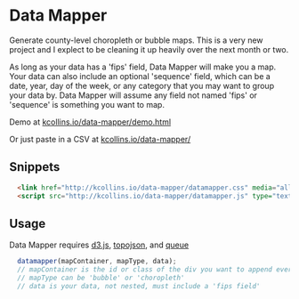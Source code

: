 Data Mapper
===========

Generate county-level choropleth or bubble maps. This is a very new project and I explect to be cleaning it up heavily over the next month or two.

As long as your data has a 'fips' field, Data Mapper will make you a map. Your data can also include an optional 'sequence' field, which can be a date, year, day of the week, or any category that you may want to group your data by. Data Mapper will assume any field not named 'fips' or 'sequence' is something you want to map.

Demo at <a href="//kcollins.io/data-mapper/demo.html">kcollins.io/data-mapper/demo.html</a>

Or just paste in a CSV at <a href="//kcollins.io/data-mapper/">kcollins.io/data-mapper/</a>

## Snippets

```html
  <link href="http://kcollins.io/data-mapper/datamapper.css" media="all" rel="stylesheet" />
  <script src="http://kcollins.io/data-mapper/datamapper.js" type="text/javascript"></script>
```

## Usage

Data Mapper requires <a href="https://github.com/mbostock/d3">d3.js</a>, <a href="https://github.com/mbostock/topojson">topojson</a>, and <a href="https://github.com/mbostock/queue">queue</a>

```js
  datamapper(mapContainer, mapType, data);
  // mapContainer is the id or class of the div you want to append everything to
  // mapType can be 'bubble' or 'choropleth'
  // data is your data, not nested, must include a 'fips field'
```

